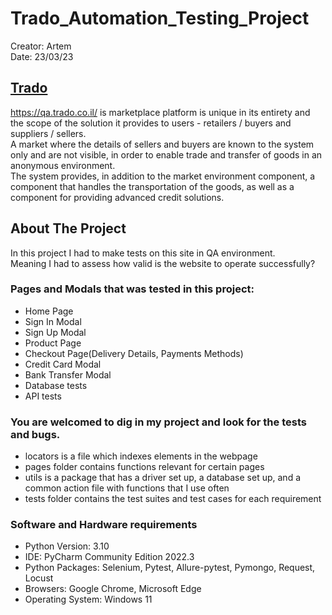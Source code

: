 # Trado_Automation_Testing_Project
Creator: Artem \
Date: 23/03/23

## [Trado](https://qa.trado.co.il/)
<https://qa.trado.co.il/> is marketplace platform is unique in its entirety and the scope of the solution it provides to users - retailers / buyers and suppliers / sellers. \
A market where the details of sellers and buyers are known to the system only and are not visible, in order to enable trade and transfer of goods in an anonymous environment. \
The system provides, in addition to the market environment component, a component that handles the transportation of the goods, as well as a component for providing advanced credit solutions. 

## About The Project
In this project I had to make tests on this site in QA environment. \
Meaning I had to assess how valid is the website to operate successfully?

### Pages and Modals that was tested in this project:
* Home Page
* Sign In Modal
* Sign Up Modal
* Product Page
* Checkout Page(Delivery Details, Payments Methods)
* Credit Card Modal
* Bank Transfer Modal
* Database tests
* API tests

### You are welcomed to dig in my project and look for the tests and bugs.
* locators is a file which indexes elements in the webpage
* pages folder contains functions relevant for certain pages 
* utils is a package that has a driver set up, a database set up, and a common action file with functions that I use often
* tests folder contains the test suites and test cases for each requirement 


### Software and Hardware requirements
* Python Version: 3.10 
* IDE: PyCharm Community Edition 2022.3 
* Python Packages: Selenium, Pytest, Allure-pytest, Pymongo, Request, Locust 
* Browsers: Google Chrome, Microsoft Edge 
* Operating System: Windows 11


